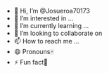 - 👋 Hi, I’m @Josueroa70173
- 👀 I’m interested in ...
- 🌱 I’m currently learning ...
- 💞️ I’m looking to collaborate on 
- 📫 How to reach me ...
- 😄 Pronouns🀄
- ⚡ Fun fact🔐

<!---
Josueroa70173/Josueroa70173 is a ✨ special ✨ repository because its `README.md` (this file) appears on your GitHub profile.
You can click the Preview link to take a look at your changes.
--->
